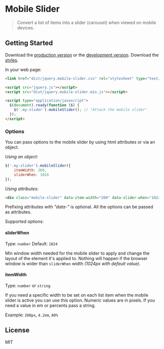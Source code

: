 # Mobile Slider

> Convert a list of items into a slider (carousel) when viewed on mobile devices.


## Getting Started

Download the [production version][min] or the [development version][max]. Download the [styles][styles].

[min]: https://raw.githubusercontent.com/angel-vladov/mobile-slider/master/dist/jquery.mobile-slider.min.js
[max]: https://raw.githubusercontent.com/angel-vladov/mobile-slider/master/dist/jquery.mobile-slider.js
[styles]: https://raw.githubusercontent.com/angel-vladov/mobile-slider/master/dist/jquery.mobile-slider.css

In your web page:

```html
<link href="dist/jquery.mobile-slider.css" rel="stylesheet" type="text/css">

<script src="jquery.js"></script>
<script src="dist/jquery.mobile-slider.min.js"></script>

<script type="application/javascript">
  $(document).ready(function ($) {
    $('.my-slider').mobileSlider(); // "Attach the mobile slider"
  });
</script>
```


### Options

You can pass options to the mobile slider by using html attributes or via an object.

_Using an object:_ 
```javascript
$('.my-slider').mobileSlider({
    itemWidth: 260,
    sliderWhen: 1024
});
```

_Using attributes:_
```html
<div class="mobile-slider" data-item-width="260" data-slider-when="1024">
```
Prefixing attributes with _"data-"_ is optional. All the options can be passed as attributes.

Supported options:
#### sliderWhen

Type: `number`
Default: `1024`

Min window width needed for the mobile slider to apply and change the layout of the element it's applied to. Nothing will happen if the browser window is wider than `sliderWhen` width _(1024px with default value)_.

#### itemWidth

Type: `number` or `string`

If you need a specific width to be set on each list item when the mobile slider is active you can use this option. Numeric values are in pixels. If you need a value in em or percents pass a string.

Example: `260px`, `4.2em`, `80%`


## License

MIT

